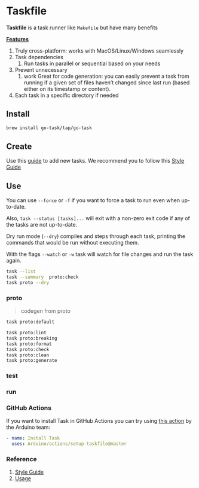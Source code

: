 # Taskfile

**Taskfile** is a task runner like `Makefile` but have many benefits 

**[Features](https://taskfile.dev/#/?id=features)**
1. Truly cross-platform: works with MacOS/Linux/Windows seamlessly 
1. Task dependencies 
    1. Run tasks in parallel or sequential based on your needs
1. Prevent unnecessary
    1. work Great for code generation: you can easily prevent a task from running if a given set of files haven’t changed since last run (based either on its timestamp or content).
1. Each task in a specific directory if needed 

## Install

```bash
brew install go-task/tap/go-task
```

## Create

Use this [guide](https://github.com/go-task/task/blob/master/docs/usage.md) to add new tasks.
We recommend you to follow this [Style Guide](https://github.com/go-task/task/blob/master/docs/styleguide.md)

## Use 

You can use `--force` or `-f` if you want to force a task to run even when up-to-date.

Also, `task --status [tasks]...` will exit with a non-zero exit code if any of the tasks are not up-to-date.

Dry run mode (`--dry`) compiles and steps through each task, printing the commands that would be run without executing them.

With the flags `--watch` or `-w` task will watch for file changes and run the task again.

```bash
task --list
task --summary  proto:check
task proto --dry
```

### proto

> codegen from proto

```bash
task proto:default
```

```bash
task proto:lint
task proto:breaking
task proto:format
task proto:check
task proto:clean
task proto:generate
```

### test


### run

### GitHub Actions

If you want to install Task in GitHub Actions you can try using
[this action](https://github.com/arduino/actions/tree/master/setup-taskfile)
by the Arduino team:

```yaml
- name: Install Task
  uses: Arduino/actions/setup-taskfile@master
```

### Reference
1. [Style Guide](https://github.com/go-task/task/blob/master/docs/styleguide.md)
1. [Usage](https://github.com/go-task/task/blob/master/docs/usage.md)
